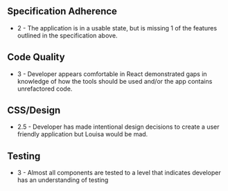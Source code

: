 ## Specification Adherence
- 2 - The application is in a usable state, but is missing 1 of the features outlined in the specification above.

## Code Quality
- 3 - Developer appears comfortable in React demonstrated gaps in knowledge of how the tools should be used and/or the app contains unrefactored code.

## CSS/Design
- 2.5 - Developer has made intentional design decisions to create a user friendly application but Louisa would be mad.

## Testing
- 3 - Almost all components are tested to a level that indicates developer has an understanding of testing
